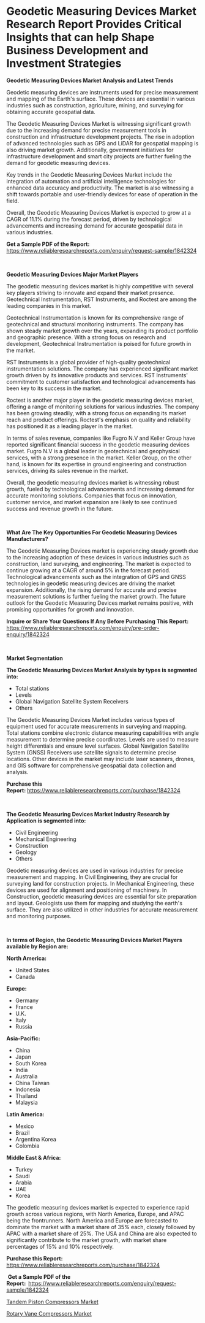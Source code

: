<p><h1>Geodetic Measuring Devices Market Research Report Provides Critical Insights that can help Shape Business Development and Investment Strategies</h1></p><p><strong>Geodetic Measuring Devices Market Analysis and Latest Trends</strong></p>
<p><p>Geodetic measuring devices are instruments used for precise measurement and mapping of the Earth's surface. These devices are essential in various industries such as construction, agriculture, mining, and surveying for obtaining accurate geospatial data.</p><p>The Geodetic Measuring Devices Market is witnessing significant growth due to the increasing demand for precise measurement tools in construction and infrastructure development projects. The rise in adoption of advanced technologies such as GPS and LiDAR for geospatial mapping is also driving market growth. Additionally, government initiatives for infrastructure development and smart city projects are further fueling the demand for geodetic measuring devices.</p><p>Key trends in the Geodetic Measuring Devices Market include the integration of automation and artificial intelligence technologies for enhanced data accuracy and productivity. The market is also witnessing a shift towards portable and user-friendly devices for ease of operation in the field.</p><p>Overall, the Geodetic Measuring Devices Market is expected to grow at a CAGR of 11.1% during the forecast period, driven by technological advancements and increasing demand for accurate geospatial data in various industries.</p></p>
<p><strong>Get a Sample PDF of the Report:&nbsp;</strong> <a href="https://www.reliableresearchreports.com/enquiry/request-sample/1842324">https://www.reliableresearchreports.com/enquiry/request-sample/1842324</a></p>
<p>&nbsp;</p>
<p><strong>Geodetic Measuring Devices Major Market Players</strong></p>
<p><p>The geodetic measuring devices market is highly competitive with several key players striving to innovate and expand their market presence. Geotechnical Instrumentation, RST Instruments, and Roctest are among the leading companies in this market.</p><p>Geotechnical Instrumentation is known for its comprehensive range of geotechnical and structural monitoring instruments. The company has shown steady market growth over the years, expanding its product portfolio and geographic presence. With a strong focus on research and development, Geotechnical Instrumentation is poised for future growth in the market.</p><p>RST Instruments is a global provider of high-quality geotechnical instrumentation solutions. The company has experienced significant market growth driven by its innovative products and services. RST Instruments' commitment to customer satisfaction and technological advancements has been key to its success in the market.</p><p>Roctest is another major player in the geodetic measuring devices market, offering a range of monitoring solutions for various industries. The company has been growing steadily, with a strong focus on expanding its market reach and product offerings. Roctest's emphasis on quality and reliability has positioned it as a leading player in the market.</p><p>In terms of sales revenue, companies like Fugro N.V and Keller Group have reported significant financial success in the geodetic measuring devices market. Fugro N.V is a global leader in geotechnical and geophysical services, with a strong presence in the market. Keller Group, on the other hand, is known for its expertise in ground engineering and construction services, driving its sales revenue in the market.</p><p>Overall, the geodetic measuring devices market is witnessing robust growth, fueled by technological advancements and increasing demand for accurate monitoring solutions. Companies that focus on innovation, customer service, and market expansion are likely to see continued success and revenue growth in the future.</p></p>
<p>&nbsp;</p>
<p><strong>What Are The Key Opportunities For Geodetic Measuring Devices Manufacturers?</strong></p>
<p><p>The Geodetic Measuring Devices market is experiencing steady growth due to the increasing adoption of these devices in various industries such as construction, land surveying, and engineering. The market is expected to continue growing at a CAGR of around 5% in the forecast period. Technological advancements such as the integration of GPS and GNSS technologies in geodetic measuring devices are driving the market expansion. Additionally, the rising demand for accurate and precise measurement solutions is further fueling the market growth. The future outlook for the Geodetic Measuring Devices market remains positive, with promising opportunities for growth and innovation.</p></p>
<p><strong>Inquire or Share Your Questions If Any Before Purchasing This Report:</strong> <a href="https://www.reliableresearchreports.com/enquiry/pre-order-enquiry/1842324">https://www.reliableresearchreports.com/enquiry/pre-order-enquiry/1842324</a></p>
<p>&nbsp;</p>
<p><strong>Market Segmentation</strong></p>
<p><strong>The Geodetic Measuring Devices Market Analysis by types is segmented into:</strong></p>
<p><ul><li>Total stations</li><li>Levels</li><li>Global Navigation Satellite System Receivers</li><li>Others</li></ul></p>
<p><p>The Geodetic Measuring Devices Market includes various types of equipment used for accurate measurements in surveying and mapping. Total stations combine electronic distance measuring capabilities with angle measurement to determine precise coordinates. Levels are used to measure height differentials and ensure level surfaces. Global Navigation Satellite System (GNSS) Receivers use satellite signals to determine precise locations. Other devices in the market may include laser scanners, drones, and GIS software for comprehensive geospatial data collection and analysis.</p></p>
<p><strong>Purchase this Report:&nbsp;</strong><a href="https://www.reliableresearchreports.com/purchase/1842324">https://www.reliableresearchreports.com/purchase/1842324</a></p>
<p>&nbsp;</p>
<p><strong>The Geodetic Measuring Devices Market Industry Research by Application is segmented into:</strong></p>
<p><ul><li>Civil Engineering</li><li>Mechanical Engineering</li><li>Construction</li><li>Geology</li><li>Others</li></ul></p>
<p><p>Geodetic measuring devices are used in various industries for precise measurement and mapping. In Civil Engineering, they are crucial for surveying land for construction projects. In Mechanical Engineering, these devices are used for alignment and positioning of machinery. In Construction, geodetic measuring devices are essential for site preparation and layout. Geologists use them for mapping and studying the earth's surface. They are also utilized in other industries for accurate measurement and monitoring purposes.</p></p>
<p>&nbsp;</p>
<p><strong>In terms of Region, the Geodetic Measuring Devices Market Players available by Region are:</strong></p>
<p>
    <p> <strong> North America: </strong>
        <ul>
            <li>United States</li>
            <li>Canada</li>
        </ul>
        </p> 
    <p> <strong> Europe: </strong>
        <ul>
            <li>Germany</li>
            <li>France</li>
            <li>U.K.</li>
            <li>Italy</li>
            <li>Russia</li>
        </ul>
        </p> 
    <p> <strong> Asia-Pacific: </strong>
        <ul>
            <li>China</li>
            <li>Japan</li>
            <li>South Korea</li>
            <li>India</li>
            <li>Australia</li>
            <li>China Taiwan</li>
            <li>Indonesia</li>
            <li>Thailand</li>
            <li>Malaysia</li>
        </ul>
        </p> 
    <p> <strong> Latin America: </strong>
        <ul>
            <li>Mexico</li>
            <li>Brazil</li>
            <li>Argentina Korea</li>
            <li>Colombia</li>
        </ul>
        </p> 
    <p> <strong> Middle East & Africa: </strong>
        <ul>
            <li>Turkey</li>
            <li>Saudi</li>
            <li>Arabia</li>
            <li>UAE</li>
            <li>Korea</li>
        </ul>
    </p>
    </p>
<p><p>The geodetic measuring devices market is expected to experience rapid growth across various regions, with North America, Europe, and APAC being the frontrunners. North America and Europe are forecasted to dominate the market with a market share of 35% each, closely followed by APAC with a market share of 25%. The USA and China are also expected to significantly contribute to the market growth, with market share percentages of 15% and 10% respectively.</p></p>
<p><strong>Purchase this Report: </strong><a href="https://www.reliableresearchreports.com/purchase/1842324">https://www.reliableresearchreports.com/purchase/1842324</a></p>
<p>&nbsp;<strong>Get a Sample PDF of the Report:&nbsp;&nbsp;</strong><a href="https://www.reliableresearchreports.com/enquiry/request-sample/1842324">https://www.reliableresearchreports.com/enquiry/request-sample/1842324</a></p>
<p><strong></strong></p>
<p><p><a href="https://issuu.com/reportprime-2/docs/tandem-piston-compressors-market-size-2030.pptx">Tandem Piston Compressors Market</a></p><p><a href="https://issuu.com/reportprime-2/docs/rotary-vane-compressors-market-size-2030.pptx">Rotary Vane Compressors Market</a></p></p>